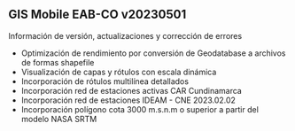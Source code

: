 ## GIS Mobile EAB-CO v20230501

Información de versión, actualizaciones y corrección de errores

* Optimización de rendimiento por conversión de Geodatabase a archivos de formas shapefile
* Visualización de capas y rótulos con escala dinámica
* Incorporación de rótulos multilínea detallados
* Incorporación red de estaciones activas CAR Cundinamarca
* Incorporación red de estaciones IDEAM - CNE 2023.02.02
* Incorporación polígono cota 3000 m.s.n.m o superior a partir del modelo NASA SRTM  